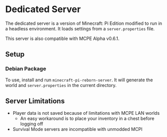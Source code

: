 # Dedicated Server
The dedicated server is a version of Minecraft: Pi Edition modified to run in a headless environment. It loads settings from a ``server.properties`` file.

This server is also compatible with MCPE Alpha v0.6.1.

## Setup

### Debian Package
To use, install and run ``minecraft-pi-reborn-server``. It will generate the world and ``server.properties`` in the current directory.

## Server Limitations
* Player data is not saved because of limitations with MCPE LAN worlds
  * An easy workaround is to place your inventory in a chest before logging off
* Survival Mode servers are incompatible with unmodded MCPI
